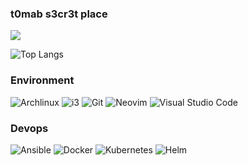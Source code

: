### t0mab s3cr3t place

<picture>
<source
  srcset="https://github-readme-stats.vercel.app/api?username=t0mab&show_icons=true&theme=dark"
  media="(prefers-color-scheme: dark)"
/>
<source
  srcset="https://github-readme-stats.vercel.app/api?username=t0mab&show_icons=true"
  media="(prefers-color-scheme: light), (prefers-color-scheme: no-preference)"
/>
<img src="https://github-readme-stats.vercel.app/api?username=t0mab&show_icons=true" />
</picture>

![Top Langs](https://github-readme-stats.vercel.app/api/top-langs/?username=t0mab&layout=compact&theme=vision-friendly-dark)

### Environment

![Archlinux](https://img.shields.io/badge/Archlinux-D70A53?style=for-the-badge&logo=archlinux&logoColor=white)
![i3](https://img.shields.io/static/v1?style=for-the-badge&message=I3&color=4A86CF&logo=i3wm&logoColor=FFFFFF&label=)
![Git](https://img.shields.io/static/v1?style=for-the-badge&message=Git&color=F05032&logo=Git&logoColor=FFFFFF&label=)
![Neovim](https://img.shields.io/badge/NeoVim-%2357A143.svg?&style=for-the-badge&logo=neovim&logoColor=white)
![Visual Studio Code](https://img.shields.io/badge/Visual%20Studio%20Code-0078d7.svg?style=for-the-badge&logo=visual-studio-code&logoColor=white)

### Devops

![Ansible](https://img.shields.io/static/v1?style=for-the-badge&message=Ansible&color=2496ED&logo=Ansible&logoColor=FFFFFF&label=)
![Docker](https://img.shields.io/static/v1?style=for-the-badge&message=Docker&color=2496ED&logo=Docker&logoColor=FFFFFF&label=)
![Kubernetes](https://img.shields.io/static/v1?style=for-the-badge&message=Kubernetes&color=2496ED&logo=Kubernetes&logoColor=FFFFFF&label=)
![Helm](https://img.shields.io/static/v1?style=for-the-badge&message=Helm&color=2496ED&logo=Helm&logoColor=FFFFFF&label=)
